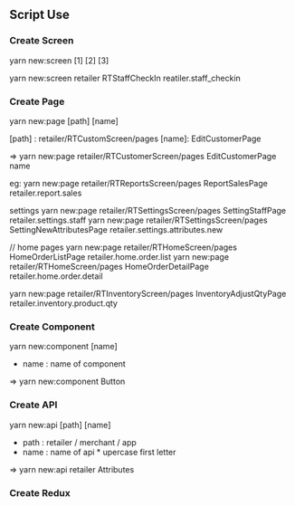 ## Script Use

### Create Screen

yarn new:screen [1] [2] [3]

yarn new:screen retailer RTStaffCheckIn reatiler.staff_checkin

### Create Page

yarn new:page [path] [name]

[path] : retailer/RTCustomScreen/pages
[name]: EditCustomerPage

=> yarn new:page retailer/RTCustomerScreen/pages EditCustomerPage name

eg: yarn new:page retailer/RTReportsScreen/pages ReportSalesPage retailer.report.sales

settings
yarn new:page retailer/RTSettingsScreen/pages SettingStaffPage retailer.settings.staff
yarn new:page retailer/RTSettingsScreen/pages SettingNewAttributesPage retailer.settings.attributes.new

// home pages
yarn new:page retailer/RTHomeScreen/pages HomeOrderListPage retailer.home.order.list
yarn new:page retailer/RTHomeScreen/pages HomeOrderDetailPage retailer.home.order.detail

yarn new:page retailer/RTInventoryScreen/pages InventoryAdjustQtyPage retailer.inventory.product.qty

### Create Component

yarn new:component [name]

- name : name of component

=> yarn new:component Button

### Create API

yarn new:api [path] [name]

- path : retailer / merchant / app
- name : name of api \* upercase first letter

=> yarn new:api retailer Attributes

### Create Redux

